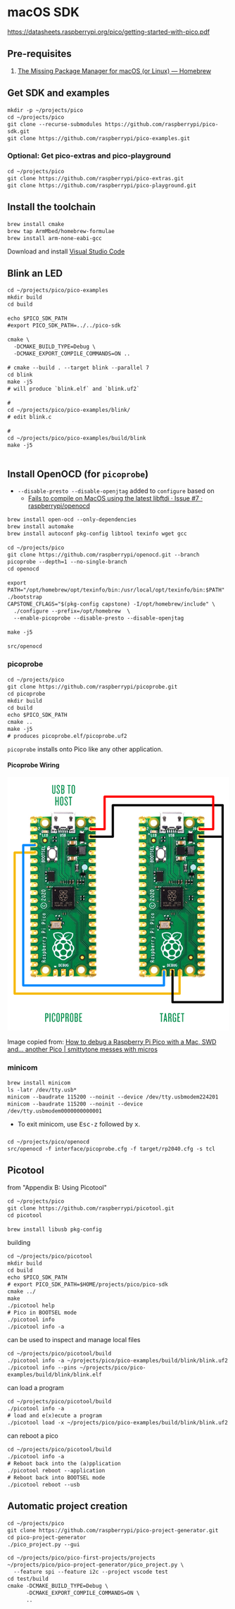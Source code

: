 macOS SDK
=========

https://datasheets.raspberrypi.org/pico/getting-started-with-pico.pdf

Pre-requisites
--------------

1.	[The Missing Package Manager for macOS (or Linux) — Homebrew](https://brew.sh/)

Get SDK and examples
--------------------

```shell
mkdir -p ~/projects/pico
cd ~/projects/pico
git clone --recurse-submodules https://github.com/raspberrypi/pico-sdk.git
git clone https://github.com/raspberrypi/pico-examples.git
```

### Optional: Get pico-extras and pico-playground

```shell
cd ~/projects/pico
git clone https://github.com/raspberrypi/pico-extras.git
git clone https://github.com/raspberrypi/pico-playground.git
```

Install the toolchain
---------------------

```shell
brew install cmake
brew tap ArmMbed/homebrew-formulae
brew install arm-none-eabi-gcc
```

Download and install [Visual Studio Code](https://code.visualstudio.com/download)

Blink an LED
------------

```shell
cd ~/projects/pico/pico-examples
mkdir build
cd build

echo $PICO_SDK_PATH
#export PICO_SDK_PATH=../../pico-sdk

cmake \
  -DCMAKE_BUILD_TYPE=Debug \
  -DCMAKE_EXPORT_COMPILE_COMMANDS=ON ..

# cmake --build . --target blink --parallel 7
cd blink
make -j5
# will produce `blink.elf` and `blink.uf2`

#
cd ~/projects/pico/pico-examples/blink/
# edit blink.c

#
cd ~/projects/pico/pico-examples/build/blink
make -j5


```

Install OpenOCD (for `picoprobe`\)
----------------------------------

-	`--disable-presto --disable-openjtag` added to `configure` based on
	-	[Fails to compile on MacOS using the latest libftdi · Issue #7 · raspberrypi/openocd](https://github.com/raspberrypi/openocd/issues/7#issuecomment-766730331)

```shell
brew install open-ocd --only-dependencies
brew install automake
brew install autoconf pkg-config libtool texinfo wget gcc

cd ~/projects/pico
git clone https://github.com/raspberrypi/openocd.git --branch picoprobe --depth=1 --no-single-branch
cd openocd

export PATH="/opt/homebrew/opt/texinfo/bin:/usr/local/opt/texinfo/bin:$PATH"
./bootstrap
CAPSTONE_CFLAGS="$(pkg-config capstone) -I/opt/homebrew/include" \
  ./configure --prefix=/opt/homebrew  \
  --enable-picoprobe --disable-presto --disable-openjtag

make -j5

src/openocd
```

### picoprobe

```shell
cd ~/projects/pico
git clone https://github.com/raspberrypi/picoprobe.git
cd picoprobe
mkdir build
cd build
echo $PICO_SDK_PATH
cmake ..
make -j5
# produces picoprobe.elf/picoprobe.uf2
```

`picoprobe` installs onto Pico like any other application.

#### Picoprobe Wiring

![Picoprobe wiring](picoprobe/pico-debug-1.png)

Image copied from: [How to debug a Raspberry Pi Pico with a Mac, SWD and… another Pico | smittytone messes with micros](https://blog.smittytone.net/2021/02/05/how-to-debug-a-raspberry-pi-pico-with-a-mac-swd/)

### minicom

```shell
brew install minicom
ls -latr /dev/tty.usb*
minicom --baudrate 115200 --noinit --device /dev/tty.usbmodem224201
minicom --baudrate 115200 --noinit --device /dev/tty.usbmodem0000000000001
```

-	To exit minicom, use <kbd>Esc-z</kbd> followed by <kbd>x</kbd>.

###

```shell
cd ~/projects/pico/openocd
src/openocd -f interface/picoprobe.cfg -f target/rp2040.cfg -s tcl
```

Picotool
--------

from "Appendix B: Using Picotool"

```shell
cd ~/projects/pico
git clone https://github.com/raspberrypi/picotool.git
cd picotool

brew install libusb pkg-config
```

building

```shell
cd ~/projects/pico/picotool
mkdir build
cd build
echo $PICO_SDK_PATH
# export PICO_SDK_PATH=$HOME/projects/pico/pico-sdk
cmake ../
make
./picotool help
# Pico in BOOTSEL mode
./picotool info
./picotool info -a
```

can be used to inspect and manage local files

```shell
cd ~/projects/pico/picotool/build
./picotool info -a ~/projects/pico/pico-examples/build/blink/blink.uf2
./picotool info --pins ~/projects/pico/pico-examples/build/blink/blink.elf
```

can load a program

```shell
cd ~/projects/pico/picotool/build
./picotool info -a
# load and e(x)ecute a program
./picotool load -x ~/projects/pico/pico-examples/build/blink/blink.uf2
```

can reboot a pico

```shell
cd ~/projects/pico/picotool/build
./picotool info -a
# Reboot back into the (a)pplication
./picotool reboot --application
# Reboot back into BOOTSEL mode
./picotool reboot --usb
```

Automatic project creation
--------------------------

```shell
cd ~/projects/pico
git clone https://github.com/raspberrypi/pico-project-generator.git
cd pico-project-generator
./pico_project.py --gui
```

```shell
cd ~/projects/pico/pico-first-projects/projects
~/projects/pico/pico-project-generator/pico_project.py \
  --feature spi --feature i2c --project vscode test
cd test/build
cmake -DCMAKE_BUILD_TYPE=Debug \
      -DCMAKE_EXPORT_COMPILE_COMMANDS=ON \
      ..


```
